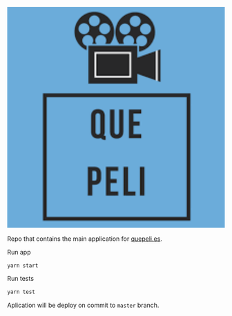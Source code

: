 ![[quepeli.es](https://ajorquera.github.com/quepeli.es)](./public/quepeli.png "quepeli.es")

Repo that contains the main application for [quepeli.es](https://quepeli.es). 

Run app

```bash
yarn start
```

Run tests

```bash
yarn test
```

Aplication will be deploy on commit to `master` branch.
